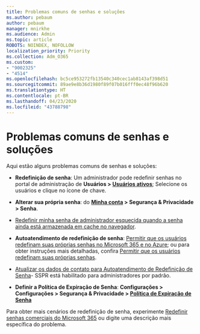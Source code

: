 ```yaml
---
title: Problemas comuns de senhas e soluções
ms.author: pebaum
author: pebaum
manager: mnirkhe
ms.audience: Admin
ms.topic: article
ROBOTS: NOINDEX, NOFOLLOW
localization_priority: Priority
ms.collection: Adm_O365
ms.custom:
- "9002325"
- "4514"
ms.openlocfilehash: bc5ce953272fb13540c340cec1ab8143af398d51
ms.sourcegitcommit: 89ae9e8b36d1980f89f07b016fff0ec48f96b620
ms.translationtype: HT
ms.contentlocale: pt-BR
ms.lasthandoff: 04/23/2020
ms.locfileid: "43788798"
---
```

# <a name="common-password-issues-and-resolutions"></a>Problemas comuns de senhas e soluções

Aqui estão alguns problemas comuns de senhas e soluções:

- **Redefinição de senha**: Um administrador pode redefinir senhas no portal de administração de **Usuários > [Usuários ativos](https://portal.office.com/adminportal/home#/users)**; Selecione os usuários e clique no ícone de chave.

- **Alterar sua própria senha**: do **[Minha conta](https://portal.office.com/account/#home) > Segurança & Privacidade > Senha**.

- [Redefinir minha senha de administrador esquecida quando a senha ainda está armazenada em cache no navegador](https://docs.microsoft.com/microsoft-365/admin/add-users/reset-passwords?view=o365-worldwide#reset-my-office-365-tenant-admin-password).

- **Autoatendimento de redefinição de senha**: [Permitir que os usuários redefinam suas próprias senhas no Microsoft 365 e no Azure](https://portal.office.com/adminportal/home#/SettingsMultiPivot/:/Settings/L1/SelfServiceReset); ou para obter instruções mais detalhadas, confira [Permitir que os usuários redefinam suas próprias senhas](https://docs.microsoft.com/microsoft-365/admin/add-users/let-users-reset-passwords).

- [Atualizar os dados de contato para Autoatendimento de Redefinição de Senha](https://go.microsoft.com/fwlink/?linkid=849451)- SSPR está habilitado para administradores por padrão. 

- **Definir a Política de Expiração de Senha**: **Configurações > Configurações > Segurança & Privacidade > [Política de Expiração de Senha](https://admin.microsoft.com/AdminPortal/Home#/SettingsMultiPivot/:/Settings/L1/PasswordPolicy)**

Para obter mais cenários de redefinição de senha, experimente [Redefinir senhas comerciais do Microsoft 365](https://docs.microsoft.com/microsoft-365/admin/add-users/reset-passwords) ou digite uma descrição mais específica do problema.
